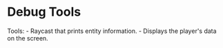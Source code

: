 # Debug Tools

Tools:
	- Raycast that prints entity information.
	- Displays the player's data on the screen.

